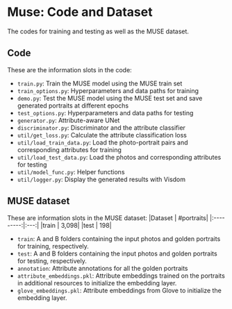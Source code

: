 # Muse: Code and Dataset
The codes for training and testing as well as the MUSE dataset.

## Code
These are the information slots in the code:
- `train.py`: Train the MUSE model using the MUSE train set
- `train_options.py`: Hyperparameters and data paths for training
- `demo.py`: Test the MUSE model using the MUSE test set and save generated portraits at different epochs
- `test_options.py`: Hyperparameters and data paths for testing
- `generator.py`: Attribute-aware UNet
- `discriminator.py`: Discriminator and the attribute classifier
- `util/get_loss.py`: Calculate the attribute classification loss
- `util/load_train_data.py`: Load the photo-portrait pairs and corresponding attributes for training
- `util/load_test_data.py`: Load the photos and corresponding attributes for testing
- `util/model_func.py`: Helper functions
- `util/logger.py`: Display the generated results with Visdom

## MUSE dataset
These are information slots in the MUSE dataset:
|Dataset  | \#portraits|
|:---------:|:---:|
|train  |  3,098|
|test   |     198|

- `train`: A and B folders containing the input photos and golden portraits for training, respectively.
- `test`: A and B folders containing the input photos and golden portraits for testing, respectively.
- `annotation`: Attribute annotations for all the golden portraits
- `attribute_embeddings.pkl`: Attribute embeddings trained on the portraits in additional resources to initialize the embedding layer.
- `glove_embeddings.pkl`: Attribute embeddings from Glove to initialize the embedding layer.
